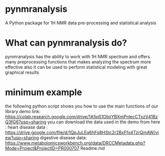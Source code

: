 # pynmranalysis
A Python package for 1H NMR data pre-processing and statistical analysis

# What can pynmranalysis do?
pynmranalysis has the ability to work with 1H NMR spectrum and offers many preprocessing functions that makes analyzing the spectrum more effective 
also it can be used to perform statistical modeling with great graphical results  

# minimum example

the following python script shows you how to use the main functions of our library 
demo link: https://colab.research.google.com/drive/1A5qS1ObiiYBXmPnlecCTxzV41BzQ3fG6?usp=sharing
you can download the data used in the demo from here : 
heart disease data : https://drive.google.com/file/d/1QpJuLEq6hFq8HStc2r2BxFfx4TzrQmAW/view?usp=sharing
digestive disease data:  https://www.metabolomicsworkbench.org/data/DRCCMetadata.php?Mode=Project&ProjectID=PR000707
Readme.md
